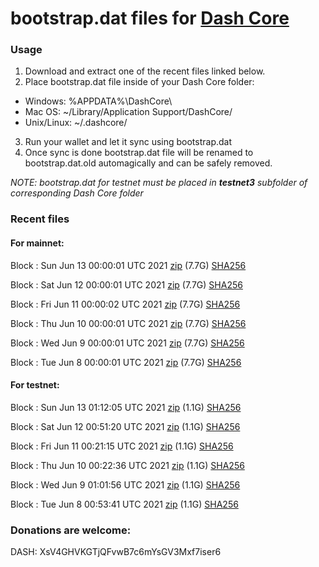 # bootstrap.dat files for [Dash Core](https://github.com/dashpay/dash)

### Usage

1. Download and extract one of the recent files linked below.
2. Place bootstrap.dat file inside of your Dash Core folder:
 - Windows: %APPDATA%\DashCore\
 - Mac OS: ~/Library/Application Support/DashCore/
 - Unix/Linux: ~/.dashcore/
3. Run your wallet and let it sync using bootstrap.dat
4. Once sync is done bootstrap.dat file will be renamed to bootstrap.dat.old automagically and can be safely removed.

_NOTE: bootstrap.dat for testnet must be placed in **testnet3** subfolder of corresponding Dash Core folder_

### Recent files

#### For mainnet:

Block [](https://insight.dash.org/insight/block/): Sun Jun 13 00:00:01 UTC 2021 [zip](https://dash-bootstrap.ams3.digitaloceanspaces.com/mainnet/2021-06-13/bootstrap.dat.zip) (7.7G) [SHA256](https://dash-bootstrap.ams3.digitaloceanspaces.com/mainnet/2021-06-13/sha256.txt)

Block [](https://insight.dash.org/insight/block/): Sat Jun 12 00:00:01 UTC 2021 [zip](https://dash-bootstrap.ams3.digitaloceanspaces.com/mainnet/2021-06-12/bootstrap.dat.zip) (7.7G) [SHA256](https://dash-bootstrap.ams3.digitaloceanspaces.com/mainnet/2021-06-12/sha256.txt)

Block [](https://insight.dash.org/insight/block/): Fri Jun 11 00:00:02 UTC 2021 [zip](https://dash-bootstrap.ams3.digitaloceanspaces.com/mainnet/2021-06-11/bootstrap.dat.zip) (7.7G) [SHA256](https://dash-bootstrap.ams3.digitaloceanspaces.com/mainnet/2021-06-11/sha256.txt)

Block [](https://insight.dash.org/insight/block/): Thu Jun 10 00:00:01 UTC 2021 [zip](https://dash-bootstrap.ams3.digitaloceanspaces.com/mainnet/2021-06-10/bootstrap.dat.zip) (7.7G) [SHA256](https://dash-bootstrap.ams3.digitaloceanspaces.com/mainnet/2021-06-10/sha256.txt)

Block [](https://insight.dash.org/insight/block/): Wed Jun  9 00:00:01 UTC 2021 [zip](https://dash-bootstrap.ams3.digitaloceanspaces.com/mainnet/2021-06-09/bootstrap.dat.zip) (7.7G) [SHA256](https://dash-bootstrap.ams3.digitaloceanspaces.com/mainnet/2021-06-09/sha256.txt)

Block [](https://insight.dash.org/insight/block/): Tue Jun  8 00:00:01 UTC 2021 [zip](https://dash-bootstrap.ams3.digitaloceanspaces.com/mainnet/2021-06-08/bootstrap.dat.zip) (7.7G) [SHA256](https://dash-bootstrap.ams3.digitaloceanspaces.com/mainnet/2021-06-08/sha256.txt)


#### For testnet:

Block [](https://testnet-insight.dashevo.org/insight/block/): Sun Jun 13 01:12:05 UTC 2021 [zip](https://dash-bootstrap.ams3.digitaloceanspaces.com/testnet/2021-06-13/bootstrap.dat.zip) (1.1G) [SHA256](https://dash-bootstrap.ams3.digitaloceanspaces.com/testnet/2021-06-13/sha256.txt)

Block [](https://testnet-insight.dashevo.org/insight/block/): Sat Jun 12 00:51:20 UTC 2021 [zip](https://dash-bootstrap.ams3.digitaloceanspaces.com/testnet/2021-06-12/bootstrap.dat.zip) (1.1G) [SHA256](https://dash-bootstrap.ams3.digitaloceanspaces.com/testnet/2021-06-12/sha256.txt)

Block [](https://testnet-insight.dashevo.org/insight/block/): Fri Jun 11 00:21:15 UTC 2021 [zip](https://dash-bootstrap.ams3.digitaloceanspaces.com/testnet/2021-06-11/bootstrap.dat.zip) (1.1G) [SHA256](https://dash-bootstrap.ams3.digitaloceanspaces.com/testnet/2021-06-11/sha256.txt)

Block [](https://testnet-insight.dashevo.org/insight/block/): Thu Jun 10 00:22:36 UTC 2021 [zip](https://dash-bootstrap.ams3.digitaloceanspaces.com/testnet/2021-06-10/bootstrap.dat.zip) (1.1G) [SHA256](https://dash-bootstrap.ams3.digitaloceanspaces.com/testnet/2021-06-10/sha256.txt)

Block [](https://testnet-insight.dashevo.org/insight/block/): Wed Jun  9 01:01:56 UTC 2021 [zip](https://dash-bootstrap.ams3.digitaloceanspaces.com/testnet/2021-06-09/bootstrap.dat.zip) (1.1G) [SHA256](https://dash-bootstrap.ams3.digitaloceanspaces.com/testnet/2021-06-09/sha256.txt)

Block [](https://testnet-insight.dashevo.org/insight/block/): Tue Jun  8 00:53:41 UTC 2021 [zip](https://dash-bootstrap.ams3.digitaloceanspaces.com/testnet/2021-06-08/bootstrap.dat.zip) (1.1G) [SHA256](https://dash-bootstrap.ams3.digitaloceanspaces.com/testnet/2021-06-08/sha256.txt)


### Donations are welcome:

DASH: XsV4GHVKGTjQFvwB7c6mYsGV3Mxf7iser6
